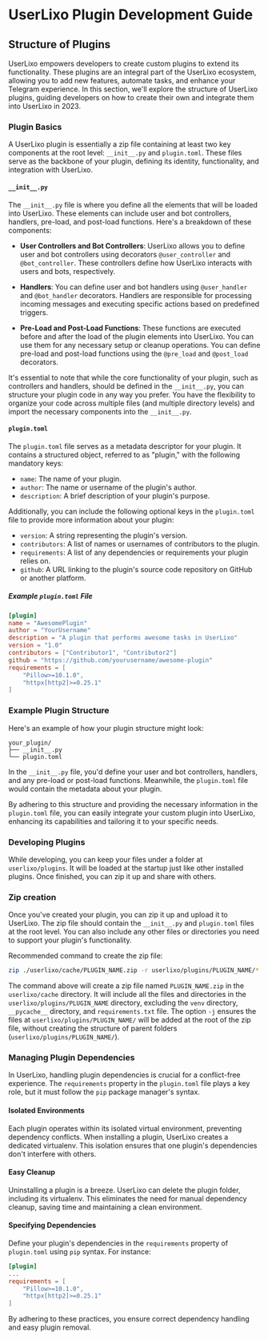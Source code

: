 # UserLixo Plugin Development Guide

## Structure of Plugins

UserLixo empowers developers to create custom plugins to extend its functionality. These plugins are an integral part of the UserLixo ecosystem, allowing you to add new features, automate tasks, and enhance your Telegram experience. In this section, we'll explore the structure of UserLixo plugins, guiding developers on how to create their own and integrate them into UserLixo in 2023.

### Plugin Basics

A UserLixo plugin is essentially a zip file containing at least two key components at the root level: `__init__.py` and `plugin.toml`. These files serve as the backbone of your plugin, defining its identity, functionality, and integration with UserLixo.

#### `__init__.py`

The `__init__.py` file is where you define all the elements that will be loaded into UserLixo. These elements can include user and bot controllers, handlers, pre-load, and post-load functions. Here's a breakdown of these components:

- **User Controllers and Bot Controllers**: UserLixo allows you to define user and bot controllers using decorators `@user_controller` and `@bot_controller`. These controllers define how UserLixo interacts with users and bots, respectively.

- **Handlers**: You can define user and bot handlers using `@user_handler` and `@bot_handler` decorators. Handlers are responsible for processing incoming messages and executing specific actions based on predefined triggers.

- **Pre-Load and Post-Load Functions**: These functions are executed before and after the load of the plugin elements into UserLixo. You can use them for any necessary setup or cleanup operations. You can define pre-load and post-load functions using the `@pre_load` and `@post_load` decorators.

It's essential to note that while the core functionality of your plugin, such as controllers and handlers, should be defined in the `__init__.py`, you can structure your plugin code in any way you prefer. You have the flexibility to organize your code across multiple files (and multiple directory levels) and import the necessary components into the `__init__.py`.

#### `plugin.toml`

The `plugin.toml` file serves as a metadata descriptor for your plugin. It contains a structured object, referred to as "plugin," with the following mandatory keys:

- `name`: The name of your plugin.
- `author`: The name or username of the plugin's author.
- `description`: A brief description of your plugin's purpose.

Additionally, you can include the following optional keys in the `plugin.toml` file to provide more information about your plugin:

- `version`: A string representing the plugin's version.
- `contributors`: A list of names or usernames of contributors to the plugin.
- `requirements`: A list of any dependencies or requirements your plugin relies on.
- `github`: A URL linking to the plugin's source code repository on GitHub or another platform.

##### Example `plugin.toml` File
```toml
[plugin]
name = "AwesomePlugin"
author = "YourUsername"
description = "A plugin that performs awesome tasks in UserLixo"
version = "1.0"
contributors = ["Contributor1", "Contributor2"]
github = "https://github.com/yourusername/awesome-plugin"
requirements = [
    "Pillow>=10.1.0",
    "httpx[http2]>=0.25.1"
]

```
### Example Plugin Structure

Here's an example of how your plugin structure might look:

```
your_plugin/
├── __init__.py
└── plugin.toml
```

In the `__init__.py` file, you'd define your user and bot controllers, handlers, and any pre-load or post-load functions. Meanwhile, the `plugin.toml` file would contain the metadata about your plugin.

By adhering to this structure and providing the necessary information in the `plugin.toml` file, you can easily integrate your custom plugin into UserLixo, enhancing its capabilities and tailoring it to your specific needs.


### Developing Plugins

While developing, you can keep your files under a folder at `userlixo/plugins`. It will be loaded at the startup just like other installed plugins. Once finished, you can zip it up and share with others.
### Zip creation

Once you've created your plugin, you can zip it up and upload it to UserLixo. The zip file should contain the `__init__.py` and `plugin.toml` files at the root level. You can also include any other files or directories you need to support your plugin's functionality.

Recommended command to create the zip file:

```bash
zip ./userlixo/cache/PLUGIN_NAME.zip -r userlixo/plugins/PLUGIN_NAME/* -x "*venv/*" -x "*__pycache__/*" -x "*requirements.txt" -j
```

The command above will create a zip file named `PLUGIN_NAME.zip` in the `userlixo/cache` directory. It will include all the files and directories in the `userlixo/plugins/PLUGIN_NAME` directory, excluding the `venv` directory, `__pycache__` directory, and `requirements.txt` file.
The option `-j` ensures the files at `userlixo/plugins/PLUGIN_NAME/` will be added at the root of the zip file, without creating the structure of parent folders (`userlixo/plugins/PLUGIN_NAME/`).

### Managing Plugin Dependencies

In UserLixo, handling plugin dependencies is crucial for a conflict-free experience. The `requirements` property in the `plugin.toml` file plays a key role, but it must follow the `pip` package manager's syntax.

#### Isolated Environments

Each plugin operates within its isolated virtual environment, preventing dependency conflicts. When installing a plugin, UserLixo creates a dedicated virtualenv. This isolation ensures that one plugin's dependencies don't interfere with others.

#### Easy Cleanup

Uninstalling a plugin is a breeze. UserLixo can delete the plugin folder, including its virtualenv. This eliminates the need for manual dependency cleanup, saving time and maintaining a clean environment.

#### Specifying Dependencies

Define your plugin's dependencies in the `requirements` property of `plugin.toml` using `pip` syntax. For instance:

```toml
[plugin]
...
requirements = [
    "Pillow>=10.1.0",
    "httpx[http2]>=0.25.1"
]
```

By adhering to these practices, you ensure correct dependency handling and easy plugin removal.
